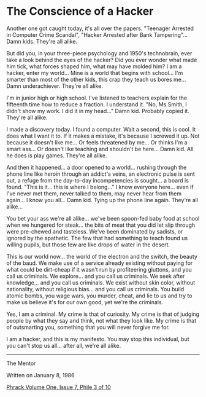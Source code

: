 # The Conscience of a Hacker

Another one got caught today, it's all over the papers.  "Teenager Arrested in Computer Crime Scandal", "Hacker Arrested after Bank Tampering"...
Damn kids.  They're all alike.

But did you, in your three-piece psychology and 1950's technobrain, ever take a look behind the eyes of the hacker?  Did you ever wonder what made him tick, what forces shaped him, what may have molded him? I am a hacker, enter my world... Mine is a world that begins with school... I'm smarter than most of the other kids, this crap they teach us bores me... 
Damn underachiever.  They're all alike.

I'm in junior high or high school.  I've listened to teachers explain for the fifteenth time how to reduce a fraction.  I understand it.  "No, Ms.Smith, I didn't show my work.  I did it in my head..." 
Damn kid.  Probably copied it.  They're all alike.

I made a discovery today.  I found a computer.  Wait a second, this is cool.  It does what I want it to.  If it makes a mistake, it's because I screwed it up.  Not because it doesn't like me...
Or feels threatened by me...
Or thinks I'm a smart ass...
Or doesn't like teaching and shouldn't be here...
Damn kid.  All he does is play games.  They're all alike.

And then it happened... a door opened to a world... rushing through the phone line like heroin through an addict's veins, an electronic pulse is sent out, a refuge from the day-to-day incompetencies is sought... a board is found.
"This is it... this is where I belong..."
I know everyone here... even if I've never met them, never talked to them, may never hear from them again... I know you all...
Damn kid.  Tying up the phone line again.  They're all alike...

You bet your ass we're all alike... we've been spoon-fed baby food at school when we hungered for steak... the bits of meat that you did let slip through were pre-chewed and tasteless.  We've been dominated by sadists, or ignored by the apathetic.  The few that had something to teach found us willing pupils, but those few are like drops of water in the desert.

This is our world now... the world of the electron and the switch, the beauty of the baud.  We make use of a service already existing without paying for what could be dirt-cheap if it wasn't run by profiteering gluttons, and you call us criminals.  We explore... and you call us criminals.  We seek after knowledge... and you call us criminals.  We exist without skin color,
without nationality, without religious bias... and you call us criminals. You build atomic bombs, you wage wars, you murder, cheat, and lie to us and try to make us believe it's for our own good, yet we're the criminals.

Yes, I am a criminal.  My crime is that of curiosity.  My crime is that of judging people by what they say and think, not what they look like. My crime is that of outsmarting you, something that you will never forgive me for.

I am a hacker, and this is my manifesto.  You may stop this individual, but you can't stop us all... after all, we're all alike.

---

The Mentor

Written on January 8, 1986

[Phrack Volume One, Issue 7, Phile 3 of 10](http://phrack.org/issues/7/3.html)
